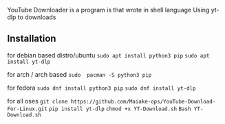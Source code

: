 YouTube Downloader is a program is that wrote in shell language 
Using yt-dlp to downloads

## Installation 

for debian based distro/ubuntu
```sudo apt install python3 pip```
```sudo apt install yt-dlp```

for arch / arch based
```sudo  pacman -S python3 pip```

for fedora 
```sudo dnf install python3 pip```
```sudo dnf install yt-dlp```



for all oses
```git clone https://github.com/Maiake-ops/YouTube-Download-For-Linux.git```
```pip install yt-dlp```
```chmod +x YT-Download.sh```
```Bash YT-Download.sh```